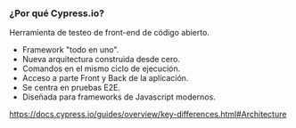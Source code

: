 ### ¿Por qué Cypress.io? 

Herramienta de testeo de front-end de código abierto. 
* Framework "todo en uno". 
* Nueva arquitectura construida desde cero. 
* Comandos en el mismo ciclo de ejecución. 
* Acceso a parte Front y Back de la aplicación. 
* Se centra en pruebas E2E. 
* Diseñada para frameworks de Javascript modernos. 

https://docs.cypress.io/guides/overview/key-differences.html#Architecture